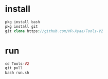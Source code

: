 # install
```php
pkg install bash
pkg install git
git clone https://github.com/MR-Xyaa/Tools-V2
```
# run
```php
cd Tools-V2
git pull
bash run.sh
```
